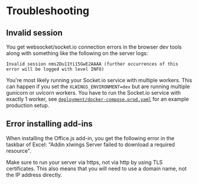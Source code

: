 # Troubleshooting

## Invalid session

You get websocket/socket.io connection errors in the browser dev tools along with something like the following on the server logs:

```none
Invalid session nms2Du11Yi15GwE2AAAA (further occurrences of this error will be logged with level INFO)
```

You're most likely running your Socket.io service with multiple workers. This can happen if you set the `XLWINGS_ENVIRONMENT=dev` but are running multiple gunicorn or uvicorn workers. You have to run the Socket.io service with exactly 1 worker, see [`deployment/docker-compose.prod.yaml`](https://github.com/xlwings/xlwings-server/blob/main/deployment/docker-compose.prod.yaml) for an example production setup.

## Error installing add-ins

When installing the Office.js add-in, you get the following error in the taskbar of Excel: "Addin xlwings Server failed to download a required resource".

Make sure to run your server via https, not via http by using TLS certificates. This also means that you will need to use a domain name, not the IP address directly.
